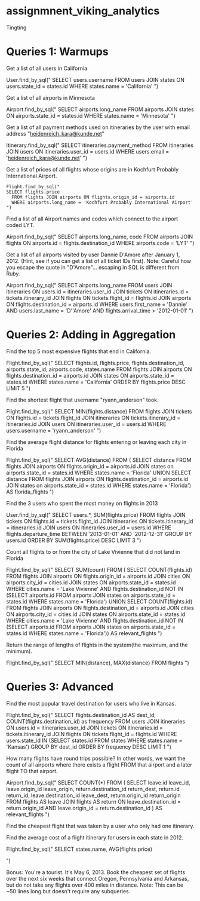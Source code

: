 # assignmnent_viking_analytics

Tingting

# Queries 1: Warmups

Get a list of all users in California

  User.find_by_sql("
  SELECT users.username
    FROM users JOIN states ON users.state_id = states.id
    WHERE states.name = 'California'
  ")

Get a list of all airports in Minnesota

  Airport.find_by_sql("
  SELECT airports.long_name
    FROM airports JOIN states ON airports.state_id = states.id
    WHERE states.name = 'Minnesota'
  ")

Get a list of all payment methods used on itineraries by the user with email address "heidenreich_kara@kunde.net"

  Itinerary.find_by_sql("
  SELECT itineraries.payment_method
    FROM itineraries JOIN users ON itineraries.user_id = users.id
    WHERE users.email = 'heidenreich_kara@kunde.net'
  ")

Get a list of prices of all flights whose origins are in Kochfurt Probably International Airport.
  
    Flight.find_by_sql("
    SELECT flights.price
      FROM flights JOIN airports ON flights.origin_id = airports.id
      WHERE airports.long_name = 'Kochfurt Probably International Airport'
    ")

Find a list of all Airport names and codes which connect to the airport coded LYT.

  Airport.find_by_sql("
  SELECT airports.long_name, code
    FROM airports JOIN flights ON airports.id = flights.destination_id
    WHERE airports.code = 'LYT'
  ")

Get a list of all airports visited by user Dannie D'Amore after January 1, 2012. (Hint, see if you can get a list of all ticket IDs first). Note: Careful how you escape the quote in "D'Amore"... escaping in SQL is different from Ruby.

  Airport.find_by_sql("
  SELECT airports.long_name
    FROM users 
    JOIN itineraries ON users.id = itineraries.user_id
    JOIN tickets ON itineraries.id = tickets.itinerary_id
    JOIN flights ON tickets.flight_id = flights.id
    JOIN airports ON flights.destination_id = airports.id
    WHERE users.first_name = 'Dannie' AND users.last_name = 'D''Amore' AND flights.arrival_time > '2012-01-01'
  ")

# Queries 2: Adding in Aggregation

Find the top 5 most expensive flights that end in California.

  Flight.find_by_sql("
  SELECT flights.id, flights.price, flights.destination_id, airports.state_id, airports.code, states.name
    FROM flights
    JOIN airports ON flights.destination_id = airports.id
    JOIN states ON airports.state_id = states.id
    WHERE states.name = 'California'
    ORDER BY flights.price DESC
    LIMIT 5
  ")

Find the shortest flight that username "ryann_anderson" took.

  Flight.find_by_sql("
  SELECT MIN(flights.distance)
    FROM flights
    JOIN tickets ON flights.id = tickets.flight_id
    JOIN itineraries ON tickets.itinerary_id = itineraries.id
    JOIN users ON itineraries.user_id = users.id
    WHERE users.username = 'ryann_anderson'
  ")

Find the average flight distance for flights entering or leaving 
each city in Florida

  Flight.find_by_sql("
  SELECT AVG(distance)
    FROM (
    SELECT distance 
      FROM flights
      JOIN airports ON flights.origin_id = airports.id 
      JOIN states on airports.state_id = states.id
      WHERE states.name = 'Florida'
    UNION
    SELECT distance
      FROM flights 
      JOIN airports ON flights.destination_id = airports.id 
      JOIN states on airports.state_id = states.id
      WHERE states.name = 'Florida') 
        AS florida_flights
  ")

Find the 3 users who spent the most money on flights in 2013

  User.find_by_sql("
  SELECT users.*, SUM(flights.price)
    FROM flights 
    JOIN tickets ON flights.id = tickets.flight_id
    JOIN itineraries ON tickets.itinerary_id = itineraries.id
    JOIN users ON itineraries.user_id = users.id
    WHERE flights.departure_time BETWEEN '2013-01-01' AND '2012-12-31'
    GROUP BY users.id
    ORDER BY SUM(flights.price) DESC
    LIMIT 3
  ")

Count all flights to or from the city of Lake Vivienne that did not land in Florida

Flight.find_by_sql("
SELECT SUM(count)
FROM (
  SELECT COUNT(flights.id)  
    FROM flights 
    JOIN airports ON flights.origin_id = airports.id
    JOIN cities ON airports.city_id = cities.id
    JOIN states ON airports.state_id = states.id
    WHERE cities.name = 'Lake Vivienne' AND flights.destination_id NOT IN 
      (SELECT airports.id
      FROM airports JOIN states on airports.state_id = states.id
      WHERE states.name = 'Florida')
  UNION 
  SELECT COUNT(flights.id)  
    FROM flights 
    JOIN airports ON flights.destination_id = airports.id
    JOIN cities ON airports.city_id = cities.id
    JOIN states ON airports.state_id = states.id
    WHERE cities.name = 'Lake Vivienne' AND flights.destination_id NOT IN 
      (SELECT airports.id
      FROM airports JOIN states on airports.state_id = states.id
      WHERE states.name = 'Florida')) AS relevant_flights 
")

Return the range of lengths of flights in the system(the maximum, and the minimum).

Flight.find_by_sql("
SELECT MIN(distance), MAX(distance)
FROM flights
")

# Queries 3: Advanced

Find the most popular travel destination for users who live in Kansas.

Flight.find_by_sql("
SELECT flights.destination_id AS dest_id, COUNT(flights.destination_id) as frequency
FROM users
JOIN itineraries ON users.id = itineraries.user_id
JOIN tickets ON itineraries.id = tickets.itinerary_id
JOIN flights ON tickets.flight_id = flights.id
WHERE users.state_id IN 
  (SELECT states.id
  FROM states
  WHERE states.name = 'Kansas')
GROUP BY dest_id
ORDER BY frequency DESC
LIMIT 1
")

How many flights have round trips possible? In other words, we want the count of all airports where there exists a flight FROM that airport and a later flight TO that airport.

Airport.find_by_sql("
SELECT COUNT(*)
FROM (
  SELECT leave.id leave_id, leave.origin_id leave_origin, return.destination_id return_dest, return.id return_id, leave.destination_id leave_dest, return.origin_id return_origin
  FROM flights AS leave 
  JOIN flights AS return 
  ON leave.destination_id = return.origin_id
  AND leave.origin_id = return.destination_id
) AS relevant_flights
")

Find the cheapest flight that was taken by a user who only had one itinerary.

Find the average cost of a flight itinerary for users in each state in 2012.

Flight.find_by_sql("
SELECT states.name, AVG(flights.price)

")

Bonus: You're a tourist. It's May 6, 2013. Book the cheapest set of flights over the next six weeks that connect Oregon, Pennsylvania and Arkansas, but do not take any flights over 400 miles in distance. Note: This can be ~50 lines long but doesn't require any subqueries.

